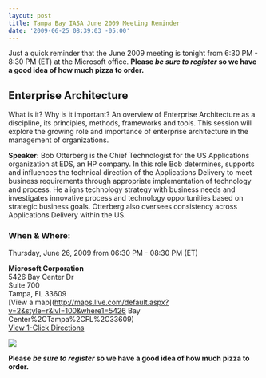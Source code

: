 ```yaml
---
layout: post
title: Tampa Bay IASA June 2009 Meeting Reminder
date: '2009-06-25 08:39:03 -05:00'
---
```


Just a quick reminder that the June 2009 meeting is tonight from 6:30 PM - 8:30 PM (ET) at the Microsoft office. **Please _be sure to register_ so we have a good idea of how much pizza to order.**

## Enterprise Architecture

What is it? Why is it important? An overview of Enterprise Architecture as a discipline, its principles, methods, frameworks and tools. This session will explore the growing role and importance of enterprise architecture in the management of organizations.

**Speaker:** Bob Otterberg is the Chief Technologist for the US Applications organization at EDS, an HP company. In this role Bob determines, supports and influences the technical direction of the Applications Delivery to meet business requirements through appropriate implementation of technology and process. He aligns technology strategy with business needs and investigates innovative process and technology opportunities based on strategic business goals. Otterberg also oversees consistency across Applications Delivery within the US.

### When & Where:       
Thursday, June 26, 2009 from 06:30 PM - 08:30 PM (ET)

**Microsoft Corporation**       
5426 Bay Center Dr       
Suite 700       
Tampa, FL 33609       
[View a map](http://maps.live.com/default.aspx?v=2&style=r&lvl=100&where1=5426 Bay Center%2CTampa%2CFL%2C33609)       
[View 1-Click Directions](http://maps.live.com/OneClickDirections.aspx?rtp=%7epos.nnqny183nq2s_5426+Bay+Center+Dr%2c+Tampa%2c+FL+33609-3444___a_&rsd=27.9743215441704_-82.5470289587975_AS0iCSAOAAAAErGYACUBAAA%3d_the+north+(via+Eisenhower+Blvd+%2f+Veterans+Expy+%2f+SR-589+Toll+S)%7e27.9197090864182_-82.6097685098648_AS0iCSAOAAAAGLGYAEMAAAA%3d_the+south+(via+Howard+Frankland+Bridge+N+%2f+I-275)%7e27.9653710126877_-82.4390405416489_AS0iCSAOAAAAFrGYALwAAAA%3d_the+east+(via+I-4)%7e27.9732406139374_-82.5905799865723_AS0iCSAOAAAAErGYAH8AAAA%3d_the+west+(via+W+Courtney+Campbell+Causeway+%2f+SR-60)&mkt=en-us&FORM=LLMP)

[![](http://www.eventbrite.com/img/btn_ext/register_now.gif)](http://www.eventbrite.com/event/175217079/scottdorman)

**Please _be sure to register_ so we have a good idea of how much pizza to order.**
